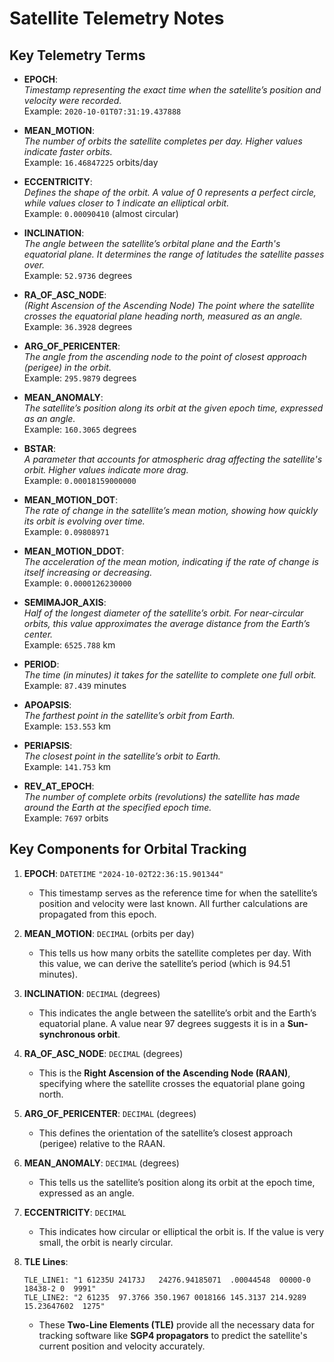 # Satellite Telemetry Notes

## Key Telemetry Terms

- **EPOCH**:  
  *Timestamp representing the exact time when the satellite’s position and velocity were recorded.*  
  Example: `2020-10-01T07:31:19.437888`

- **MEAN_MOTION**:  
  *The number of orbits the satellite completes per day. Higher values indicate faster orbits.*  
  Example: `16.46847225` orbits/day

- **ECCENTRICITY**:  
  *Defines the shape of the orbit. A value of 0 represents a perfect circle, while values closer to 1 indicate an elliptical orbit.*  
  Example: `0.00090410` (almost circular)

- **INCLINATION**:  
  *The angle between the satellite’s orbital plane and the Earth's equatorial plane. It determines the range of latitudes the satellite passes over.*  
  Example: `52.9736` degrees

- **RA_OF_ASC_NODE**:  
  *(Right Ascension of the Ascending Node) The point where the satellite crosses the equatorial plane heading north, measured as an angle.*  
  Example: `36.3928` degrees

- **ARG_OF_PERICENTER**:  
  *The angle from the ascending node to the point of closest approach (perigee) in the orbit.*  
  Example: `295.9879` degrees

- **MEAN_ANOMALY**:  
  *The satellite’s position along its orbit at the given epoch time, expressed as an angle.*  
  Example: `160.3065` degrees

- **BSTAR**:  
  *A parameter that accounts for atmospheric drag affecting the satellite's orbit. Higher values indicate more drag.*  
  Example: `0.00018159000000`

- **MEAN_MOTION_DOT**:  
  *The rate of change in the satellite’s mean motion, showing how quickly its orbit is evolving over time.*  
  Example: `0.09808971`

- **MEAN_MOTION_DDOT**:  
  *The acceleration of the mean motion, indicating if the rate of change is itself increasing or decreasing.*  
  Example: `0.0000126230000`

- **SEMIMAJOR_AXIS**:  
  *Half of the longest diameter of the satellite’s orbit. For near-circular orbits, this value approximates the average distance from the Earth’s center.*  
  Example: `6525.788` km

- **PERIOD**:  
  *The time (in minutes) it takes for the satellite to complete one full orbit.*  
  Example: `87.439` minutes

- **APOAPSIS**:  
  *The farthest point in the satellite’s orbit from Earth.*  
  Example: `153.553` km

- **PERIAPSIS**:  
  *The closest point in the satellite’s orbit to Earth.*  
  Example: `141.753` km

- **REV_AT_EPOCH**:  
  *The number of complete orbits (revolutions) the satellite has made around the Earth at the specified epoch time.*  
  Example: `7697` orbits


## Key Components for Orbital Tracking

1. **EPOCH**: `DATETIME` `"2024-10-02T22:36:15.901344"`  
   - This timestamp serves as the reference time for when the satellite’s position and velocity were last known. All further calculations are propagated from this epoch.

2. **MEAN_MOTION**: `DECIMAL` (orbits per day)
   - This tells us how many orbits the satellite completes per day. With this value, we can derive the satellite’s period (which is 94.51 minutes).

3. **INCLINATION**: `DECIMAL` (degrees)
   - This indicates the angle between the satellite’s orbit and the Earth’s equatorial plane. A value near 97 degrees suggests it is in a **Sun-synchronous orbit**.

4. **RA_OF_ASC_NODE**: `DECIMAL` (degrees)
   - This is the **Right Ascension of the Ascending Node (RAAN)**, specifying where the satellite crosses the equatorial plane going north.

5. **ARG_OF_PERICENTER**: `DECIMAL` (degrees)
   - This defines the orientation of the satellite’s closest approach (perigee) relative to the RAAN.

6. **MEAN_ANOMALY**: `DECIMAL` (degrees)
   - This tells us the satellite’s position along its orbit at the epoch time, expressed as an angle.

7. **ECCENTRICITY**: `DECIMAL`
   - This indicates how circular or elliptical the orbit is. If the value is very small, the orbit is nearly circular.

8. **TLE Lines**:  
   ```
   TLE_LINE1: "1 61235U 24173J   24276.94185071  .00044548  00000-0  18438-2 0  9991"
   TLE_LINE2: "2 61235  97.3766 350.1967 0018166 145.3137 214.9289 15.23647602  1275"
   ```
   - These **Two-Line Elements (TLE)** provide all the necessary data for tracking software like **SGP4 propagators** to predict the satellite's current position and velocity accurately.
